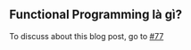 ## Functional Programming là gì?

To discuss about this blog post, go to [#77](https://github.com/ngxson/blog-comments/issues/77)

<!-- {"issue":77} -->